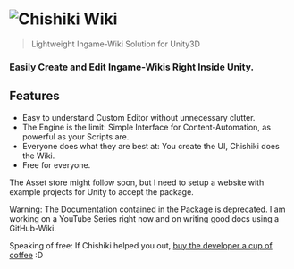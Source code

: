# ![Chishiki Wiki](https://raw.githubusercontent.com/bluewingtitan/ChishikiWiki-Releases/main/logo.png)
> Lightweight Ingame-Wiki Solution for Unity3D

### Easily Create and Edit Ingame-Wikis Right Inside Unity.

## Features
* Easy to understand Custom Editor without unnecessary clutter.
* The Engine is the limit: Simple Interface for Content-Automation, as powerful as your Scripts are.
* Everyone does what they are best at: You create the UI, Chishiki does the Wiki.
* Free for everyone.

The Asset store might follow soon, but I need to setup a website with example projects for Unity to accept the package.

Warning: The Documentation contained in the Package is deprecated. I am working on a YouTube Series right now and on writing good docs using a GitHub-Wiki.

Speaking of free: If Chishiki helped you out, [buy the developer a cup of coffee](https://www.paypal.com/donate?hosted_button_id=7EJBCZQZNQ3BL) :D
